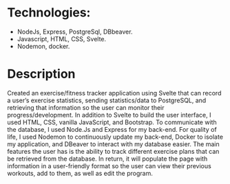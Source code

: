 # Technologies:
- NodeJs, Express, PostgreSql, DBbeaver.
- Javascript, HTML, CSS, Svelte.
- Nodemon, docker.

# Description
Created an exercise/fitness tracker application using Svelte that can record a user’s exercise statistics, sending statistics/data to PostgreSQL, and retrieving that information so the user can monitor their progress/development. In addition to Svelte to build the user interface, I used HTML, CSS, vanilla JavaScript, and Bootstrap. To communicate with the database, I used Node.Js and Express for my back-end. For quality of life, I used Nodemon to continuously update my back-end, Docker to isolate my application, and DBeaver to interact with my database easier.
The main features the user has is the ability to track different exercise plans that can be retrieved from the database. In return, it will populate the page with information in a user-friendly format so the user can view their previous workouts, add to them, as well as edit the program.

